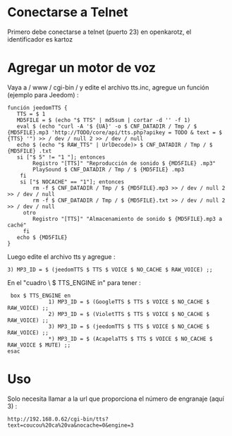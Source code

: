 Conectarse a Telnet 
======================

Primero debe conectarse a telnet (puerto 23) en openkarotz,
el identificador es kartoz

Agregar un motor de voz 
=========================

Vaya a / www / cgi-bin / y edite el archivo tts.inc, agregue un
función (ejemplo para Jeedom) :

    función jeedomTTS {
       TTS = $ 1
       MD5FILE = $ (echo "$ TTS" | md5sum | cortar -d '' -f 1)
       eval $ (echo "curl -A '$ {UA}' -o $ CNF_DATADIR / Tmp / $ {MD5FILE}.mp3 'http://TODO/core/api/tts.php?apikey = TODO & text = $ {TTS} '") >> / dev / null 2 >> / dev / null
       echo $ (echo "$ RAW_TTS" | UrlDecode)> $ CNF_DATADIR / Tmp / $ {MD5FILE} .txt
       si ["$ 5" != "1 "]; entonces
            Registro "[TTS]" "Reproducción de sonido $ {MD5FILE} .mp3"
            PlaySound $ CNF_DATADIR / Tmp / $ {MD5FILE} .mp3
        fi
        si ["$ NOCACHE" == "1"]; entonces
            rm -f $ CNF_DATADIR / Tmp / $ {MD5FILE}.mp3 >> / dev / null 2 >> / dev / null
            rm -f $ CNF_DATADIR / Tmp / $ {MD5FILE}.txt >> / dev / null 2 >> / dev / null
         otro
            Registro "[TTS]" "Almacenamiento de sonido $ {MD5FILE}.mp3 a caché"
         fi
       echo $ {MD5FILE}
    }

Luego edite el archivo tts y agregue :

    3) MP3_ID = $ (jeedomTTS $ TTS $ VOICE $ NO_CACHE $ RAW_VOICE) ;;

En el "cuadro \ $ TTS\_ENGINE in" para tener :

     box $ TTS_ENGINE en
                 1) MP3_ID = $ (GoogleTTS $ TTS $ VOICE $ NO_CACHE $ RAW_VOICE) ;;
                 2) MP3_ID = $ (VioletTTS $ TTS $ VOICE $ NO_CACHE $ RAW_VOICE) ;;
                 3) MP3_ID = $ (jeedomTTS $ TTS $ VOICE $ NO_CACHE $ RAW_VOICE) ;;
                 *) MP3_ID = $ (AcapelaTTS $ TTS $ VOICE $ NO_CACHE $ RAW_VOICE $ MUTE) ;;
    esac

Uso 
===========

Solo necesita llamar a la url que proporciona el número de engranaje (aquí 3) :

    http://192.168.0.62/cgi-bin/tts?text=coucou%20ca%20va&nocache=0&engine=3
